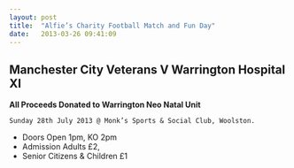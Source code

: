 ```yaml
---
layout: post
title:  "Alfie’s Charity Football Match and Fun Day"
date:   2013-03-26 09:41:09
---
```

## Manchester City Veterans V Warrington Hospital XI

**All Proceeds Donated to Warrington Neo Natal Unit**

`Sunday 28th July 2013 @ Monk’s Sports & Social Club, Woolston.`

* Doors Open 1pm, KO 2pm
* Admission Adults £2,
* Senior Citizens & Children £1
